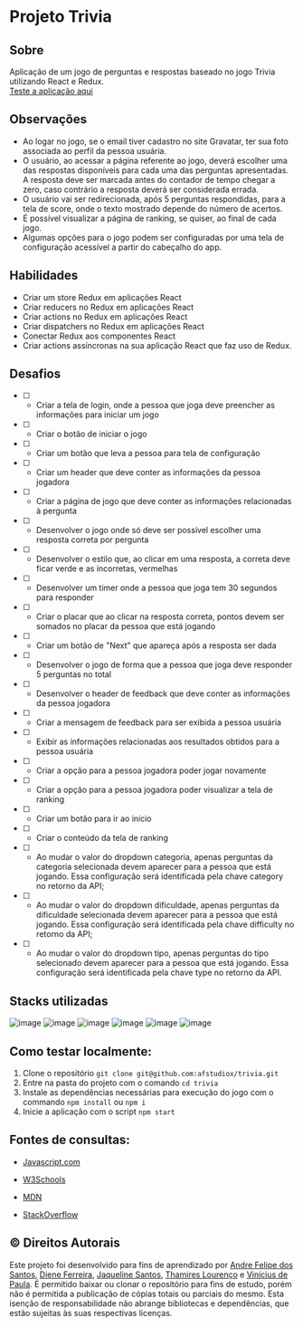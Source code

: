 # Projeto Trivia

## Sobre
Aplicação de um jogo de perguntas e respostas baseado no jogo Trivia utilizando React e Redux.<br>
[Teste a aplicação aqui](https://afstudiox.github.io/trivia)

## Observações
- Ao logar no jogo, se o email tiver cadastro no site Gravatar, ter sua foto associada ao perfil da pessoa usuária.
- O usuário, ao acessar a página referente ao jogo, deverá escolher uma das respostas disponíveis para cada uma das perguntas apresentadas. A resposta deve ser marcada antes do contador de tempo chegar a zero, caso contrário a resposta deverá ser considerada errada.
- O usuário vai ser redirecionada, após 5 perguntas respondidas, para a tela de score, onde o texto mostrado depende do número de acertos.
- É possível visualizar a página de ranking, se quiser, ao final de cada jogo.
- Algumas opções para o jogo podem ser configuradas por uma tela de configuração acessível a partir do cabeçalho do app.

## Habilidades
- Criar um store Redux em aplicações React
- Criar reducers no Redux em aplicações React
- Criar actions no Redux em aplicações React
- Criar dispatchers no Redux em aplicações React
- Conectar Redux aos componentes React
- Criar actions assíncronas na sua aplicação React que faz uso de Redux.


## Desafios
- [ ] - Criar a tela de login, onde a pessoa que joga deve preencher as informações para iniciar um jogo
- [ ] - Criar o botão de iniciar o jogo
- [ ] - Criar um botão que leva a pessoa para tela de configuração
- [ ] - Criar um header que deve conter as informações da pessoa jogadora
- [ ] - Criar a página de jogo que deve conter as informações relacionadas à pergunta
- [ ] - Desenvolver o jogo onde só deve ser possível escolher uma resposta correta por pergunta
- [ ] - Desenvolver o estilo que, ao clicar em uma resposta, a correta deve ficar verde e as incorretas, vermelhas
- [ ] - Desenvolver um timer onde a pessoa que joga tem 30 segundos para responder
- [ ] - Criar o placar que ao clicar na resposta correta, pontos devem ser somados no placar da pessoa que está jogando
- [ ] - Criar um botão de "Next" que apareça após a resposta ser dada
- [ ] - Desenvolver o jogo de forma que a pessoa que joga deve responder 5 perguntas no total
- [ ] - Desenvolver o header de feedback que deve conter as informações da pessoa jogadora
- [ ] - Criar a mensagem de feedback para ser exibida a pessoa usuária
- [ ] - Exibir as informações relacionadas aos resultados obtidos para a pessoa usuária
- [ ] - Criar a opção para a pessoa jogadora poder jogar novamente
- [ ] - Criar a opção para a pessoa jogadora poder visualizar a tela de ranking
- [ ] - Criar um botão para ir ao início
- [ ] - Criar o conteúdo da tela de ranking
- [ ] - Ao mudar o valor do dropdown categoria, apenas perguntas da categoria selecionada devem aparecer para a pessoa que está jogando. Essa configuração será identificada pela chave category no retorno da API;
- [ ] - Ao mudar o valor do dropdown dificuldade, apenas perguntas da dificuldade selecionada devem aparecer para a pessoa que está jogando. Essa configuração será identificada pela chave difficulty no retorno da API;
- [ ] - Ao mudar o valor do dropdown tipo, apenas perguntas do tipo selecionado devem aparecer para a pessoa que está jogando. Essa configuração será identificada pela chave type no retorno da API.


## Stacks utilizadas
![image](https://user-images.githubusercontent.com/34361632/178182186-5e33e0eb-b622-4781-b68b-447b6039a7dc.png)
![image](https://user-images.githubusercontent.com/34361632/178182193-03ec0ca6-b777-49f4-8ee9-c206bc2eaea9.png)
![image](https://user-images.githubusercontent.com/34361632/178182205-4c05657f-15ad-4055-91ad-8f100d60a936.png)
![image](https://user-images.githubusercontent.com/34361632/178182214-be8d2f93-15f1-46d9-bd4d-e81e1d2d697a.png)
![image](https://icongr.am/devicon/react-original.svg?size=40&color=2068ac)
![image](https://img.icons8.com/color/40/000000/redux.png)


## Como testar localmente:

1. Clone o repositório  `git clone git@github.com:afstudiox/trivia.git`
2. Entre na pasta do projeto com o comando `cd trivia`
3. Instale as dependências necessárias para execução do jogo com o commando `npm install` ou `npm i`
4. Inicie a aplicação com o script `npm start`


##  Fontes de consultas:

 * [Javascript.com](http://javascript.com/)

 * [W3Schools](https://www.w3schools.com/js/default.asp)

 * [MDN](https://developer.mozilla.org/pt-BR/docs/Web/JavaScript)

 - [StackOverflow](https://pt.stackoverflow.com/questions/tagged/javascript)


## ©️ Direitos Autorais
Este projeto foi desenvolvido para fins de aprendizado por [Andre Felipe dos Santos](https://www.linkedin.com/in/afelipes/), [Diene Ferreira](https://www.linkedin.com/in/diene-ferreira/), [Jaqueline Santos](https://www.linkedin.com/in/jaquelineapsantos/), [Thamires Lourenço](https://www.linkedin.com/in/thamires-lourenco/) e [Vinícius de Paula](https://www.linkedin.com/in/vinicius-depaula/). 
É permitido baixar ou clonar o repositório para fins de estudo, porém não é permitida a publicação de cópias totais ou parciais do mesmo. 
Esta isenção de responsabilidade não abrange bibliotecas e dependências, que estão sujeitas às suas respectivas licenças.

